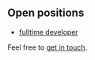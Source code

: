 ## Open positions

- [fulltime developer](./fulltime-developer-style.md)

Feel free to [get in touch](mailto:jobs@mrhenry.be).
